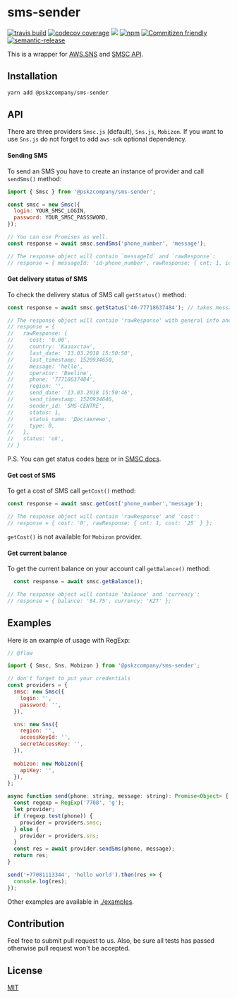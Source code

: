 # sms-sender

[![travis build](https://img.shields.io/travis/pskzcompany/sms-sender.svg)](https://travis-ci.org/pskzcompany/sms-sender)
[![codecov coverage](https://img.shields.io/codecov/c/github/pskzcompany/sms-sender.svg)](https://codecov.io/github/pskzcompany/sms-sender)
[![](https://img.shields.io/npm/v/@pskzcompany/sms-sender.svg)](https://www.npmjs.com/package/@pskzcompany/sms-sender)
[![npm](https://img.shields.io/npm/dt/@pskzcompany/sms-sender.svg)](http://www.npmtrends.com/@pskzcompany/sms-sender)
[![Commitizen friendly](https://img.shields.io/badge/commitizen-friendly-brightgreen.svg)](http://commitizen.github.io/cz-cli/)
[![semantic-release](https://img.shields.io/badge/%20%20%F0%9F%93%A6%F0%9F%9A%80-semantic--release-e10079.svg)](https://github.com/semantic-release/semantic-release)

This is a wrapper for [AWS.SNS](https://aws.amazon.com/sns/) and [SMSC API](https://smsc.ru).

## Installation

```bash
yarn add @pskzcompany/sms-sender
```

## API

There are three providers `Smsc.js` (default), `Sns.js`, `Mobizon`. If you want to use `Sns.js` do not forget to add `aws-sdk` optional dependency.

#### Sending SMS

To send an SMS you have to create an instance of provider and call `sendSms()` method:

```js
import { Smsc } from '@pskzcompany/sms-sender';

const smsc = new Smsc({
  login: YOUR_SMSC_LOGIN,
  password: YOUR_SMSC_PASSSWORD,
});

// You can use Promises as well.
const response = await smsc.sendSms('phone_number', 'message');

// The response object will contain `messageId` and `rawResponse`:
// response = { messageId: 'id-phone_number', rawResponse: { cnt: 1, id: 50 }}
```

#### Get delivery status of SMS

To check the delivery status of SMS call `getStatus()` method:

```js
const response = await smsc.getStatus('40-77718637484'); // takes messageId (id-phone_number)

// The response object will contain 'rawResponse' with general info and 'status':
// response = {
//   rawResponse: {
//     cost: '0.00',
//     country: 'Казахстан',
//     last_date: '13.03.2018 15:50:50',
//     last_timestamp: 1520934650,
//     message: 'hello',
//     operator: 'Beeline',
//     phone: '77718637484',
//     region: '',
//     send_date: '13.03.2018 15:50:46',
//     send_timestamp: 1520934646,
//     sender_id: 'SMS-CENTRE',
//     status: 1,
//     status_name: 'Доставлено',
//     type: 0,
//   },
//   status: 'ok',
// }
```

P.S. You can get status codes [here](https://github.com/pskzcompany/sms-sender/blob/3946a34f0d68369914e1ac6c180cc2a5948b718d/src/transporters/Smsc.js#L49) or in [SMSC docs](https://smsc.kz/api/http/status_messages/statuses/#menu).

#### Get cost of SMS

To get a cost of SMS call `getCost()` method:

```js
const response = await smsc.getCost('phone_number','message');

// The response object will contain 'rawResponse' and 'cost':
// response = { cost: '0', rawResponse: { cnt: 1, cost: '25' } };
```

`getCost()` is not available for `Mobizon` provider.

#### Get current balance

To get the current balance on your account call `getBalance()` method:

```js
  const response = await smsc.getBalance();

// The response object will contain 'balance' and 'currency':
// response = { balance: '84.75', currency: 'KZT' };
```

## Examples

Here is an example of usage with RegExp:

```js
// @flow

import { Smsc, Sns, Mobizon } from '@pskzcompany/sms-sender';

// don't forget to put your credentials
const providers = {
  smsc: new Smsc({
    login: '',
    password: '',
  }),

  sns: new Sns({
    region: '',
    accessKeyId: '',
    secretAccessKey: '',
  }),
  
  mobizon: new Mobizon({
    apiKey: '',
  }),
};

async function send(phone: string, message: string): Promise<Object> {
  const regexp = RegExp('7708', 'g');
  let provider;
  if (regexp.test(phone)) {
    provider = providers.smsc;
  } else {
    provider = providers.sns;
  }
  const res = await provider.sendSms(phone, message);
  return res;
}

send('+77081113344', 'hello world').then(res => {
  console.log(res);
});
```

Other examples are available in [./examples](https://github.com/pskzcompany/sms-sender/tree/master/examples).

## Contribution

Feel free to submit pull request to us. Also, be sure all tests has passed otherwise pull request won't be accepted.

## License

[MIT](https://github.com/pskzcompany/sms-sender/blob/master/LICENSE.md)
